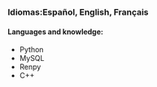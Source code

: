 ### Idiomas:Español, English, Français
#### Languages and knowledge:
- Python
- MySQL
- Renpy
- C++

